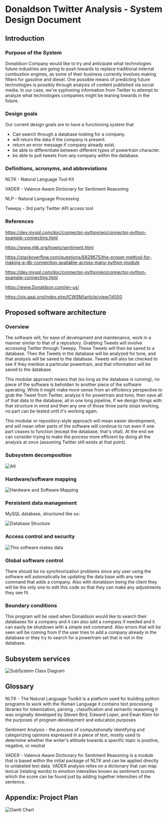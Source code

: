 # Donaldson Twitter Analysis - System Design Document

## Introduction

### Purpose of the System

Donaldson Company would like to try and anticipate what technologies future industries are going to push towards to replace traditional internal combustion engines, as some of their business currently involves making filters for gasoline and diesel. One possible means of predicting future technologies is possibly through analysis of content published via social media. In our case, we're syphoning information from Twitter to attempt to analyze what technologies companies might be leaning towards in the future.

### Design goals

Our current design goals are to have a functioning system that

- Can search through a database looking for a company.
- will return the data if the company is present.
- return an error message if company already exist.
- be able to differentiate between different types of powertrain character.
- be able to pull tweets from any company within the database.

### Definitions, acronyms, and abbreviations

NLTK - Natural Language Tool Kit

VADER - Valence Aware Dictionary for Sentiment Reasoning

NLP - Natural Language Processing

Tweepy - 3rd party Twitter API access tool

### References

<https://dev.mysql.com/doc/connector-python/en/connector-python-example-connecting.html>

<https://www.nltk.org/howto/sentiment.html>

<https://stackoverflow.com/questions/6829675/the-proper-method-for-making-a-db-connection-available-across-many-python-module>

<https://dev.mysql.com/doc/connector-python/en/connector-python-example-connecting.html>

<https://www.Donaldson.com/en-us/>

<https://ojs.aaai.org/index.php/ICWSM/article/view/14550>

## Proposed software architecture

### Overview

The software will, for ease of development and maintenance, work in a manner similar to that of a repository. Grabbing Tweets will involve accessing Twitter through Tweepy. These Tweets will then be saved to a database. Then the Tweets in the database will be analyzed for tone, and that analysis will be saved to the database. Tweets will also be checked to see if they mention a particular powertrain, and that information will be saved to the database.

This modular approach means that (so long as the database is running), no piece of the software is beholden to another piece of the software operating. While it might make more sense from an efficiency perspective to grab the Tweet from Twitter, analyze it for powertrain and tone, then save all of that data to the database, all in one long pipeline, if we design things with that structure in mind and then any one of those three parts stops working, no part can be tested until it's working again.

This modular or repository-style approach will mean easier development, and will mean other parts of the software will continue to run even if one part ceases to function (except the database, that's vital). At the end we can consider trying to make the process more efficient by doing all the analysis at once (assuming Twitter still exists at that point).

### Subsystem decomposition

![Alt](https://raw.githubusercontent.com/agarcia169/4306-Donaldson-Project/main/images/iteration4/PackageDiagram.drawio.svg)

### Hardware/software mapping

![Hardware and Software Mapping](https://raw.githubusercontent.com/agarcia169/4306-Donaldson-Project/77f59aa1ead40ead911aa8f703d6a305db97d20d/images/iteration4/Hardware%20Mapping.drawio.svg)

### Persistent data management

MySQL database, structured like so:

![Database Structure](https://raw.githubusercontent.com/agarcia169/4306-Donaldson-Project/main/images/iteration4/database-Page-2.drawio.png)

### Access control and security

![This software makes data](https://raw.githubusercontent.com/agarcia169/4306-Donaldson-Project/main/images/iteration4/Access%20Matrix.drawio.png)

### Global software control

There should be no synchronization problems since any user using the software will automatically be updating the data base with any new command that adds a company. Also with donaldson being the client they will be the only one to edit this code so that they can make any adjustments they see fit.

### Boundary conditions

This program will be used when Donaldson would like to search their databases for a company and it can also add a company if needed and it can easily be shutdown with a simple exit command. Also errors that will be seen will be coming from if the user tries to add a company already in the database or they try to search for a powertrain set that is not in the database.

## Subsystem services

![SubSystem Class Diagram](https://raw.githubusercontent.com/agarcia169/4306-Donaldson-Project/fd1ff84fb9927db82ac29efd374b4f4fa760adb9/images/iteration4/Iteration4SubsystemClassDiagram.drawio.svg)

## Glossary

NLTK - The Natural Language Toolkit is a platform used for building python programs to work with the Human Language it contains text processing libraries for tokenization, parsing , classification and semantic reasoning it was originally developed by Steven Bird, Edward Loper, and Ewan Klein for the purposes of program development and education purposes

Sentiment Analysis - the process of computationally identifying and categorizing opinions expressed in a piece of text, mostly used to determine whether the writer's attitude towards a specific topic is positive, negative, or neutral

VADER - Valence Aware Dictionary for Sentiment Reasoning is a module that is based within the initial package of NLTK and can be applied directly to unlabeled text data. VADER analysis relies on a dictionary that can map lexical (relating words) to emotion intensities known as sentiment scores. which the score can be found just by adding together intensities of the sentence.

## Appendix: Project Plan

![Gantt Chart](https://raw.githubusercontent.com/agarcia169/4306-Donaldson-Project/main/images/iteration4/chart4.svg)
